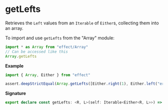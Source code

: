 # getLefts

Retrieves the `Left` values from an `Iterable` of `Either`s, collecting them into an array.

To import and use `getLefts` from the "Array" module:

```ts
import * as Array from "effect/Array"
// Can be accessed like this
Array.getLefts
```

**Example**

```ts
import { Array, Either } from "effect"

assert.deepStrictEqual(Array.getLefts([Either.right(1), Either.left("err"), Either.right(2)]), ["err"])
```

**Signature**

```ts
export declare const getLefts: <R, L>(self: Iterable<Either<R, L>>) => L[]
```
